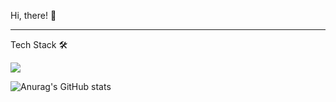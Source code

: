 Hi, there! 👋

---

Tech Stack 🛠
<p>
<img src="https://img.shields.io/badge/Python-3776AB?style=flat&logo=Python&logoColor=white"/>
</p>

![Anurag's GitHub stats](https://github-readme-stats.vercel.app/api?8bitHermitcrab=anuraghazra&theme=nord&show_icons=true)
